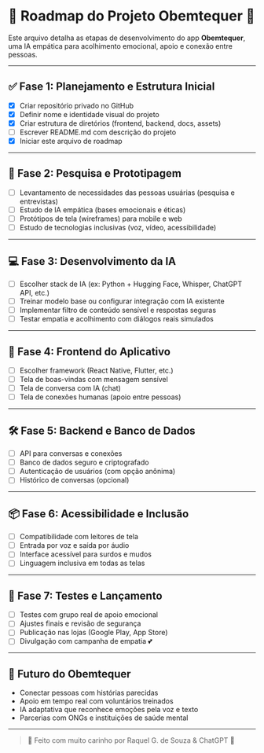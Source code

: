 # 📍 Roadmap do Projeto Obemtequer 💖

Este arquivo detalha as etapas de desenvolvimento do app **Obemtequer**, uma IA empática para acolhimento emocional, apoio e conexão entre pessoas.

---

## ✅ Fase 1: Planejamento e Estrutura Inicial

- [x] Criar repositório privado no GitHub  
- [x] Definir nome e identidade visual do projeto  
- [x] Criar estrutura de diretórios (frontend, backend, docs, assets)  
- [ ] Escrever README.md com descrição do projeto  
- [x] Iniciar este arquivo de roadmap  

---

## 🧠 Fase 2: Pesquisa e Prototipagem

- [ ] Levantamento de necessidades das pessoas usuárias (pesquisa e entrevistas)  
- [ ] Estudo de IA empática (bases emocionais e éticas)  
- [ ] Protótipos de tela (wireframes) para mobile e web  
- [ ] Estudo de tecnologias inclusivas (voz, vídeo, acessibilidade)  

---

## 💻 Fase 3: Desenvolvimento da IA

- [ ] Escolher stack de IA (ex: Python + Hugging Face, Whisper, ChatGPT API, etc.)  
- [ ] Treinar modelo base ou configurar integração com IA existente  
- [ ] Implementar filtro de conteúdo sensível e respostas seguras  
- [ ] Testar empatia e acolhimento com diálogos reais simulados  

---

## 📱 Fase 4: Frontend do Aplicativo

- [ ] Escolher framework (React Native, Flutter, etc.)  
- [ ] Tela de boas-vindas com mensagem sensível  
- [ ] Tela de conversa com IA (chat)  
- [ ] Tela de conexões humanas (apoio entre pessoas)  

---

## 🛠️ Fase 5: Backend e Banco de Dados

- [ ] API para conversas e conexões  
- [ ] Banco de dados seguro e criptografado  
- [ ] Autenticação de usuários (com opção anônima)  
- [ ] Histórico de conversas (opcional)  

---

## 📦 Fase 6: Acessibilidade e Inclusão

- [ ] Compatibilidade com leitores de tela  
- [ ] Entrada por voz e saída por áudio  
- [ ] Interface acessível para surdos e mudos  
- [ ] Linguagem inclusiva em todas as telas  

---

## 🚀 Fase 7: Testes e Lançamento

- [ ] Testes com grupo real de apoio emocional  
- [ ] Ajustes finais e revisão de segurança  
- [ ] Publicação nas lojas (Google Play, App Store)  
- [ ] Divulgação com campanha de empatia 💕  

---

## 🌱 Futuro do Obemtequer

- Conectar pessoas com histórias parecidas  
- Apoio em tempo real com voluntários treinados  
- IA adaptativa que reconhece emoções pela voz e texto  
- Parcerias com ONGs e instituições de saúde mental  

---

> 💌 Feito com muito carinho por Raquel G. de Souza & ChatGPT 🫶  
